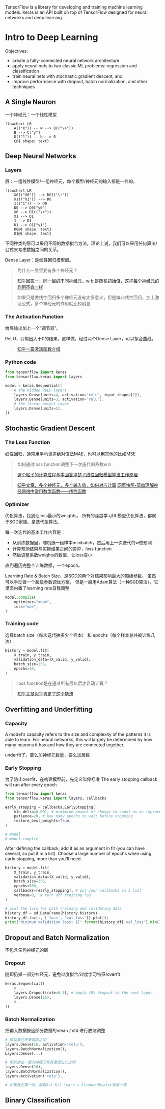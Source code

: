 TensorFlow is a library for developing and training machine learning models. Keras is an API built on top of TensorFlow designed for neural networks and deep learning.

# Intro to Deep Learning
Objectives:
- create a fully-connected neural network architecture
- apply neural nets to two classic ML problems: regression and classification
- train neural nets with stochastic gradient descent, and
- improve performance with dropout, batch normalization, and other techniques

## A Single Neuron
一个神经元：一个线性模型
```mermaid
flowchart LR
    A(("X")) -- w --> B(("\+"))
    B --> C["y"]
    D(("1")) -- b --> B
    C@{ shape: text}
```

## Deep Neural Networks
### Layers
层：一组线性模型/一组神经元，每个模型/神经元的输入都是一样的。
```mermaid
flowchart LR
    X0(("X0")) --> D0(("\+"))
    X1(("X1")) --> D0
    1(("1")) --> D0
    D0 --> O0["y0"]
    X0 --> D1(("\+"))
    X1 --> D1
    1 --> D1
    D1 --> O1["y1"]
    O0@{ shape: text}
    O1@{ shape: text}
```

不同种类的层可以采用不同的数据拟合方法。理论上说，我们可以采用任何算法/公式来考虑数据之间的关系。

Dense Layer：是线性回归模型层。

> 为什么一层里要有多个神经元？
> 
> [知乎回答一，同一层的不同神经元，w b 是随机初始值，这样每个神经元的作用不会一样](https://www.zhihu.com/question/270100538 "")
>
> 如果只是做线性回归多个神经元没有太多意义，但是做非线性回归，加上激活公式，多个神经元的作用就比较明显

### The Activation Function
给层输出加上一个“调节器”。

ReLU，只输出大于0的结果，这样做，经过两个Dense Layer，可以拟合曲线。
> [知乎一篇激活函数介绍](https://zhuanlan.zhihu.com/p/690650173 "")

### Python code
```python
from tensorflow import keras
from tensorflow.keras import layers

model = keras.Sequential([
    # the hidden ReLU layers
    layers.Dense(units=4, activation='relu', input_shape=[2]),
    layers.Dense(units=3, activation='relu'),
    # the linear output layer 
    layers.Dense(units=1),
])
```

## Stochastic Gradient Descent
### The Loss Function
线性回归，通常用平均误差绝对值法MAE，也可以用其他的比如MSE
> 如何通过loss function调整下一次迭代的系数w b
> 
> [这个帖子的计算过程基本回答清楚了线性回归模型算法工作原理](https://juejin.cn/post/7480369529158746146 "")
> 
> [知乎文章，多个神经元，多个输入值，如何对应计算](https://zhuanlan.zhihu.com/p/690647602 "")
> [网页快照-简单理解神经网络中常用数学函数——线性函数](/links/简单理解神经网络中常用数学函数——线性函数.mhtml "")

### Optimizer
优化算法，找到让loss最小的weights。
所有的深度学习DL模型优化算法，都属于SGD家族。是迭代型算法。

每一次迭代的基本工作内容是：
- 从训练数据里，随机选一组样本minibatch，然后用上一次迭代的w做预测
- 计算预测结果与实际结果之间的差异，loss function
- 然后调整系数weights的数值，让loss变小

直到遍历完整个训练数据，一个epoch。

Learning Rate & Batch Size，是SGD的两个对结果影响最大的超级参数，
虽然可以手动做一个超级参数调优方案，
但是一般用Adam算法（一种SGD算法），它里面内置了learning rate自我调整

```python
model.compile(
    optimizer="adam",
    loss="mae",
)
```
### Training code
选择batch size（每次迭代抽多少个样本） 和 epochs（每个样本总共被训练几次）

```python
history = model.fit(
    X_train, y_train,
    validation_data=(X_valid, y_valid),
    batch_size=256,
    epochs=10,
)
```

> loss function是在通过所有层以后才启动计算？
> 
> [知乎文章似乎肯定了这个猜想](https://zhuanlan.zhihu.com/p/683866243 "")

## Overfitting and Underfitting

### Capacity
A model's capacity refers to the size and complexity of the patterns it is able to learn. For neural networks, this will largely be determined by how many neurons it has and how they are connected together. 

underfit了，要么加神经元数量，要么加层数

### Early Stopping
为了防止overfit，在构建模型前，先定义叫停标准
The early stopping callback will run after every epoch

```python
from tensorflow import keras
from tensorflow.keras import layers, callbacks

early_stopping = callbacks.EarlyStopping(
    min_delta=0.001, # minimium amount of change to count as an improvement
    patience=20, # how many epochs to wait before stopping
    restore_best_weights=True,
)

# model
# model.complie
```

After defining the callback, add it as an argument in fit (you can have several, so put it in a list). Choose a large number of epochs when using early stopping, more than you'll need.

```python
history = model.fit(
    X_train, y_train,
    validation_data=(X_valid, y_valid),
    batch_size=256,
    epochs=500,
    callbacks=[early_stopping], # put your callbacks in a list
    verbose=0,  # turn off training log
)

# plot the loss for both training and validating data
history_df = pd.DataFrame(history.history)
history_df.loc[:, ['loss', 'val_loss']].plot();
print("Minimum validation loss: {}".format(history_df['val_loss'].min()))
```

## Dropout and Batch Normalization
不包含任何神经元的层

### Dropout
随即扔掉一部分神经元，避免过度拟合/过度学习特征/overfit

```python
keras.Sequential([
    # ...
    layers.Dropout(rate=0.3), # apply 30% dropout to the next layer
    layers.Dense(16),
    # ...
])
```

### Batch Normalization
把输入数据按这部分数据的mean / std 进行放缩调整

```python
# 可以放在任意两层之间
layers.Dense(16, activation='relu'),
layers.BatchNormalization(),
Layers.Dense(...)

# 可以放在一层的神经元和其激活公式之间
layers.Dense(16),
layers.BatchNormalization(),
layers.Activation('relu'),

# 如果放在第一层，就跟Sci-Kit Learn's StandardScaler效果一样
```

## Binary Classification
